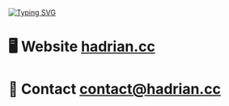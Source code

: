 [![Typing SVG](https://readme-typing-svg.demolab.com?font=Manrope&size=30&duration=2000&pause=1000&color=F7F7F7&repeat=false&width=435&lines=Hello,+I'm+Hadrian!+%F0%9F%91%8B)](https://git.io/typing-svg)
# 🖥️ Website [hadrian.cc](https://hadrian.cc)
# 📨 Contact [contact@hadrian.cc](mailto:contact@hadrian.cc)
